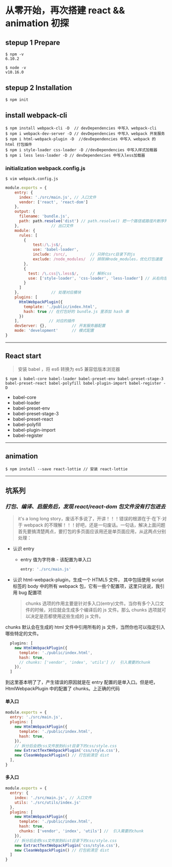 # 从零开始，再次搭建 react && animation 初探

## stepup 1 Prepare

```
$ npm -v
6.10.2

$ node -v
v10.16.0
```

## stepup 2 Installation

```
$ npm init
```

## install webpack-cli

```
$ npm install webpack-cli -D  // devDependencies 中写入 webpack-cli
$ npm i webpack-dev-server -D // devDependencies 中写入 webpack 开发服务
$ npm i html-webpack-plugin -D  //devDependencies 中写入 webpack 的 html 打包插件
$ npm i style-loader css-loader -D //devDependencies 中写入样式加载器
$ npm i less less-loader -D // devDependencies 中写入less加载器
```

### initialization webpack.config.js

```
$ vim webpack.config.js
```

```javascript
module.exports = {
    entry: {
      index: './src/main.js', // 入口文件
      vendor: ['react', 'react-dom']
    },
    output: {
      filename: 'bundle.js',
      path: path.resolve('dist') // path.resolve() 把一个路径或路径片断序列解析为决对路径
    },              // 出口文件
    module: {
      rules: [
        {
            test:/\.js$/,
            use: 'babel-loader',
            include: /src/,          // 只转化src目录下的js
            exclude: /node_modules/  // 排除掉node_modules，优化打包速度
        },
        {
          test: /\.css|\.less$/,     // 解析css
          use: ['style-loader', 'css-loader', 'less-loader'] // 从右向左解析
        }
      ]
    },              // 处理对应模块
    plugins: [
      HtmlWebpackPlugin({
        template: './public/index.html',
        hash: true // 在打包好的 bundle.js 里添加 hash 串
      })
    ],             // 对应的插件
    devServer: {},           // 开发服务器配置
    mode: 'development'      // 模式配置
}
```

--------------------------------------------------------------------------------

## React start

> 安装 babel ，将 es6 转换为 es5 兼容低版本浏览器

```
$ npm i babel-core babel-loader babel-preset-env babel-preset-stage-3  babel-preset-react babel-polyfill babel-plugin-import babel-register -D
```

- babel-core
- babel-loader
- babel-preset-env
- babel-preset-stage-3
- babel-preset-react
- babel-polyfill
- babel-plugin-import
- babel-register

--------------------------------------------------------------------------------

## animation

```
$ npm install --save react-lottie // 安装 react-lottie
```

--------------------------------------------------------------------------------

## 坑系列

### _打包、编译、启服务后，发现 react/react-dom 包文件没有打包进去_

> it's a long long story，废话不多说了，开讲！！！错误的根源在于·在下·对于 webpack 的不理解！！！好吧，还是一句废话。一句话，解决上面问题首先要搞清楚两点，要打包的多页面应该用还是单页面应用，从这两点分别处理：

- 认识 entry

  - entry 值为字符串 - 该配置为单入口

    ```javascript
    entry: './src/main.js'
    ```

- 认识 html-webpack-plugin，生成一个 HTML5 文件， 其中包括使用 script 标签的 body 中的所有 webpack 包，它有一些个配置项，这里只说说，我引用 bug 配置项

  > chunks 选项的作用主要是针对多入口(entry)文件。当你有多个入口文件的时候，对应就会生成多个编译后的 js 文件。那么 chunks 选项就可以决定是否都使用这些生成的 js 文件。

chunks 默认会在生成的 html 文件中引用所有的 js 文件，当然你也可以指定引入哪些特定的文件。

```javascript
  plugins: [
    new HtmlWebpackPlugin({
      template: './public/index.html',
      hash: true,
      // chunks: ['vendor', 'index', 'utils'] //  引入需要的chunk
    }),
  ]
```

到这里基本明了了，产生错误的原因就是在 entry 配置的是单入口。但是吧，HtmlWebpackPlugin 中的配置了 chunks。上正确的代码

#### 单入口

```javascript
module.exports = {
  entry: './src/main.js',
  plugins: [
    new HtmlWebpackPlugin({
      template: './public/index.html',
      hash: true,
    }),
    // 拆分后会把css文件放到dist目录下的css/style.css
    new ExtractTextWebpackPlugin('css/style.css'),
    new CleanWebpackPlugin() // 打包前清空 dist
  ],
}
```

#### 多入口

```javascript
module.exports = {
  entry: {
    index: './src/main.js', // 入口文件
    utils: './src/utils/index.js'
  },
  plugins: [
    new HtmlWebpackPlugin({
      template: './public/index.html',
      hash: true,
      chunks: ['vendor', 'index', 'utils'] //  引入需要的chunk
    }),
    // 拆分后会把css文件放到dist目录下的css/style.css
    new ExtractTextWebpackPlugin('css/style.css'),
    new CleanWebpackPlugin() // 打包前清空 dist
  ]
}
```
